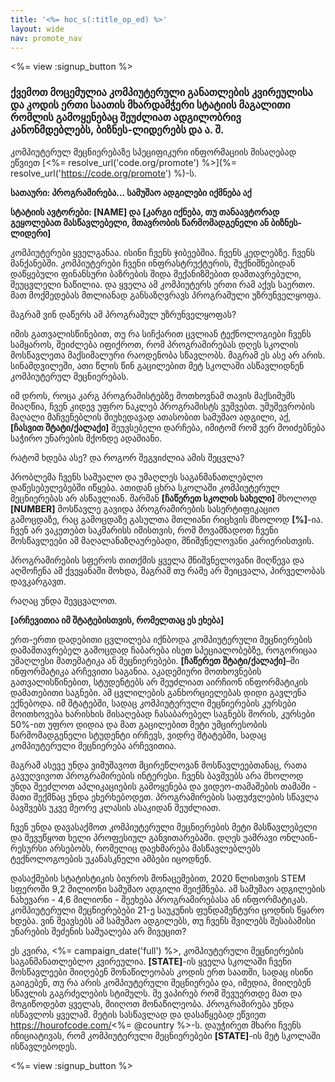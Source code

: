 ```yaml
---
title: '<%= hoc_s(:title_op_ed) %>'
layout: wide
nav: promote_nav
---
```

<%= view :signup_button %>

### ქვემოთ მოცემულია კომპიუტერული განათლების კვირეულისა და კოდის ერთი საათის მხარდამჭერი სტატიის მაგალითი რომლის გამოყენებაც შეუძლიათ ადგილობრივ კანონმდებლებს, ბიზნეს-ლიდერებს და ა. შ.

  


კომპიუტერულ მეცნიერებაზე სპეციფიკური ინფორმაციის მისაღებად ეწვიეთ [<%= resolve_url('code.org/promote') %>](%= resolve_url('https://code.org/promote') %)-ს.

**სათაური: პროგრამირება... სამუშაო ადგილები იქმნება აქ**

**სტატიის ავტორები: [NAME] და [კარგი იქნება, თუ თანაავტორად გეყოლებათ მასწავლებელი, მთავრობის წარმომადგენელი ან ბიზნეს-ლიდერი]**

კომპიუტერები ყველგანაა. ისინი ჩვენს ჯიბეებშია. ჩვენს კედლებზე. ჩვენს მანქანებში. კომპიუტერები ჩვენი ინფრასტრუქტურის, შუქნიშნებიდან დაწყებული ფინანსური ბაზრების შიდა მექანიზმებით დამთავრებული, შეუცვლელი ნაწილია. და ყველა ამ კომპიუტერს ერთი რამ აქვს საერთო. მათ მოქმედებას მთლიანად განსაზღვრავს პროგრამული უზრუნველყოფა.

მაგრამ ვინ დაწერს ამ პროგრამულ უზრუნველყოფას?

იმის გათვალისწინებით, თუ რა სიჩქარით ცვლიან ტექნოლოგიები ჩვენს სამყაროს, შეიძლება იფიქროთ, რომ პროგრამირებას დღეს სკოლის მოსწავლეთა მაქსიმალური რაოდენობა სწავლობს. მაგრამ ეს ასე არ არის. სინამდვილეში, ათი წლის წინ გაცილებით მეტ სკოლაში ასწავლიდნენ კომპიუტერულ მეცნიერებას.

იმ დროს, როცა კარგ პროგრამისტებზე მოთხოვნამ თავის მაქსიმუმს მიაღწია, ჩვენ კიდევ უფრო ნაკლებ პროგრამისტს ვუშვებთ. უმუშევრობის მაღალი მაჩვენებლის მიუხედავად ათასობით სამუშაო ადგილი, აქ, **[ჩასვით შტატი/ქალაქი]** შეუვსებელი დარჩება, იმიტომ რომ ვერ მოიძებნება საჭირო უნარების მქონდე ადამიანი.

რატომ ხდება ასე? და როგორ შეგვიძლია ამის შეცვლა?

პრობლემა ჩვენს საშუალო და უმაღლეს საგანმანათლებლო დაწესებულებებში იწყება. ათიდან ცხრა სკოლაში კომპიუტერულ მეცნიერებას არ ასწავლიან. შარშან **[ჩაწერეთ სკოლის სახელი]** მხოლოდ **[NUMBER]** მოსწავლე გავიდა პროგრამირების სასერტიფიკაციო გამოცდაზე, რაც გამოცდაზე გასულთა მთლიანი რიცხვის მხოლოდ **[%]**-ია. ჩვენ არ ვაკეთებთ საკმარისს იმისთვის, რომ მოვამზადოთ ჩვენი მოსწავლეები ამ მაღალანაზღაურებადი, მნიშვნელოვანი კარიერისთვის.

პროგრამირების სფეროს თითქმის ყველა მნიშვნელოვანი მიღწევა და აღმოჩენა ამ ქვეყანაში მოხდა, მაგრამ თუ რამე არ შეიცვალა, პირველობას დავკარგავთ.

რაღაც უნდა შევცვალოთ.

**[არჩევითია იმ შტატებისთვის, რომელთაც ეს ეხება]**

ერთ-ერთი დადებითი ცვლილება იქნბოდა კომპიუტერული მეცნიერების დამამთავრებელ გამოცდად ჩაბარება ისეთ სპეციალობებზე, როგორიცაა უმაღლესი მათემატიკა ან მეცნიერებები. **[ჩაწერეთ შტატი/ქალაქი]**–ში ინფორმატიკა არჩევითი საგანია. აკადემიური მოთხოვნების გათვალისწინებით, სტუდენტებს არ შეუძლიათ აირჩიონ ინფორმატიკის დამათებითი საგნები. ამ ცვლილების განხორციელებას დიდი გავლენა ექნებოდა. იმ შტატებში, სადაც კომპიუტერული მეცნიერების კურსები მოითხოვება ხარისხის მისაღებად ჩასაბარებელ საგნებს შორის, კურსები 50%-ით უფრო დიდია და მათ გაცილებით მეტი უმცირესობის წარმომადგენელი სტუდენტი ირჩევს, ვიდრე შტატებში, სადაც კომპიუტერული მეცნიერება არჩევითია.

მაგრამ ასევე უნდა ვიმუშავოთ მცირეწლოვან მოსწავლეებთანაც, რათა გავუღვივოთ პროგრამირების ინტერესი. ჩვენს ბავშვებს არა მხოლოდ უნდა შეეძლოთ აპლიკაციების გამოყენება და ვიდეო-თამაშების თამაში - მათი შექმნაც უნდა ეხერხებოდეთ. პროგრამირების საფუძვლების სწავლა ბავშვებს უკვე მეორე კლასის ასაკიდან შეუძლიათ.

ჩვენ უნდა დავასაქმოთ კომპიუტერული მეცნიერების მეტი მასწავლებელი და შევუწყოთ ხელი პროფესიულ განვითარებაში. დღეს უამრავი ონლაინ-რესურსი არსებობს, რომელიც დაეხმარება მასწავლებლებს ტექნოლოგოების უკანასკნელი ამბები იცოდნენ.

დასაქმების სტატისტიკის ბიუროს მონაცემებით, 2020 წლისთვის STEM სფეროში 9,2 მილიონი სამუშაო ადგილი შეიქმნება. ამ სამუშაო ადგილების ნახევარი - 4,6 მილიონი - შეეხება პროგრამირებასა ან ინფორმატიკას. კომპიუტერული მეცნიერებები 21-ე საუკუნის ფუნდამენტური ცოდნის წყარო ხდება. ვინ შეავსებს ამ სამუშაო ადგილებს, თუ ჩვენს შვილებს შესაბამისი უნარების შეძენის საშუალება არ მივეცით?

ეს კვირა, <%= campaign_date('full') %>, კომპიუტერული მეცნიერების საგანმანათლებლო კვირეულია. **[STATE]**-ის ყველა სკოლაში ჩვენი მოსწავლეები მიიღებენ მონაწილეობას კოდის ერთ საათში, სადაც ისინი გაიგებენ, თუ რა არის კომპიუტერული მეცნიერება და, იმედია, მიიღებენ სწავლის გაგრძელების სტიმულს. მე ვაპირებ რომ შევუერთდე მათ და მოგიწოდებთ ყველას, მიიღოთ მონაწილეობა. პროგრამირება უნდა ისწავლოს ყველამ. მეტის სასწავლად და დასაწყებად ეწვიეთ https://hourofcode.com/<%= @country %>-ს. დაუჭირეთ მხარი ჩვენს ინიციატივას, რომ კომპიუტერული მეცნიერებები **[STATE]**-ის მეტ სკოლაში ისწავლებოდეს.

<%= view :signup_button %>